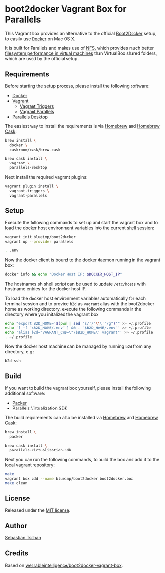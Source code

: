 # boot2docker Vagrant Box for Parallels

This Vagrant box provides an alternative to the official
[Boot2Docker](https://github.com/boot2docker/boot2docker) setup,
to easily use [Docker](https://www.docker.com/) on Mac OS X.

It is built for Parallels and makes use of
[NFS](http://en.wikipedia.org/wiki/Network_File_System),
which provides much better
[filesystem performance in virtual machines](
  http://mitchellh.com/comparing-filesystem-performance-in-virtual-machines)
than VirtualBox shared folders, which are used by the official setup.

## Requirements

Before starting the setup process, please install the following software:

  * [Docker](https://docs.docker.com/installation/mac/)
  * [Vagrant](https://www.vagrantup.com/)
    * [Vagrant Triggers](https://github.com/emyl/vagrant-triggers/)
    * [Vagrant Parallels](https://github.com/Parallels/vagrant-parallels)
  * [Parallels Desktop](http://www.parallels.com/products/desktop/)

The easiest way to install the requirements is via
[Homebrew](http://brew.sh/) and [Homebrew Cask](http://caskroom.io/):

```sh
brew install \
  docker \
  caskroom/cask/brew-cask

brew cask install \
  vagrant \
  parallels-desktop
```

Next install the required vagrant plugins:

```sh
vagrant plugin install \
  vagrant-triggers \
  vagrant-parallels
```

## Setup

Execute the following commands to set up and start the vagrant box and to
load the docker host environment variables into the current shell session:

```sh
vagrant init blueimp/boot2docker
vagrant up --provider parallels

. .env
```

Now the docker client is bound to the docker daemon running in the
vagrant box:

```sh
docker info && echo "Docker Host IP: $DOCKER_HOST_IP"
```

The
[hostnames.sh](https://github.com/blueimp/docker/blob/1.4.0/bin/hostnames.sh)
shell script can be used to update `/etc/hosts`
with hostname entries for the docker host IP.

To load the docker host environment variables automatically for each terminal
session and to provide `b2d` as `vagrant` alias with the boot2docker home as
working directory, execute the following commands in the directory
where you initalized the vagrant box:

```sh
echo "export B2D_HOME='$(pwd | sed "s/'/'\\\''/g")'" >> ~/.profile
echo '[ -f "$B2D_HOME/.env" ] && . "$B2D_HOME/.env"' >> ~/.profile
echo 'alias b2d="VAGRANT_CWD=\"\$B2D_HOME\" vagrant"' >> ~/.profile
. ~/.profile
```

Now the docker host machine can be managed by running `b2d` from any
directory, e.g.:

```sh
b2d ssh
```

## Build

If you want to build the vagrant box yourself, please install the following
additional software:

  * [Packer](http://www.packer.io)
  * [Parallels Virtualization SDK](
      http://www.parallels.com/products/desktop/download/)

The build requirements can also be installed via
[Homebrew](http://brew.sh/) and [Homebrew Cask](http://caskroom.io/):

```sh
brew install \
  packer

brew cask install \
  parallels-virtualization-sdk
```

Next you can run the following commands, to build the box and add it to the
local vagrant repository:

```sh
make
vagrant box add --name blueimp/boot2docker boot2docker.box
make clean
```

## License

Released under the [MIT license](http://opensource.org/licenses/MIT).

## Author

[Sebastian Tschan](https://blueimp.net/)

## Credits

Based on
[wearableintelligence/boot2docker-vagrant-box](
  https://github.com/wearableintelligence/boot2docker-vagrant-box).
